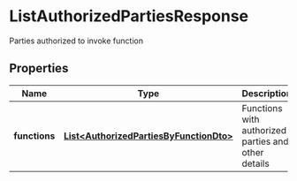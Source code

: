 

# ListAuthorizedPartiesResponse

Parties authorized to invoke function

## Properties

| Name | Type | Description | Notes |
|------------ | ------------- | ------------- | -------------|
|**functions** | [**List&lt;AuthorizedPartiesByFunctionDto&gt;**](AuthorizedPartiesByFunctionDto.md) | Functions with authorized parties and other details |  |




